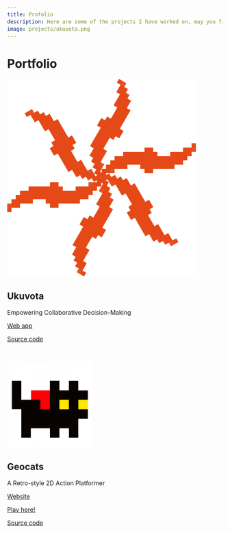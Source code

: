 ```yaml
---
title: Profolio
description: Here are some of the projects I have worked on, may you find something you enjoy.
image: projects/ukuvota.png
---
```


# Portfolio


[![Ukuvota](/static/projects/ukuvota.png)](https://ukuvota.world/)

## Ukuvota

Empowering Collaborative Decision-Making

[Web app](https://ukuvota.world/)

[Source code](https://github.com/waotzi/ukuvota)

<br/>

[![Geocats](/static/projects/geocats.png)](https://geocats.netlify.app/)

## Geocats

A Retro-style 2D Action Platformer

[Website](https://geocats.netlify.app/)

[Play here!](https://nonaco.itch.io/geocats)

[Source code](https://github.com/waotzi/geocats)



